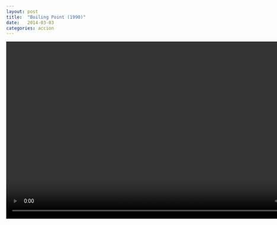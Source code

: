 ```yaml
---
layout: post
title:  "Boiling Point (1990)"
date:   2014-03-03
categories: accion
---
```



<div class="text-center">
<video class="center" id="player1" width="854" height="480">
        <source src="/sample/echo-hereweare.mp4" type="video/mp4" title="mp4">
        <track kind="subtitles" src="/sample/mediaelement.srt" srclang="es" />
</video>
</div>



